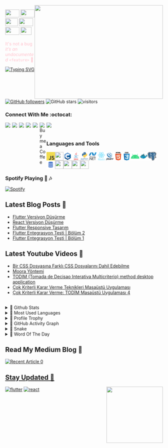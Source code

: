<img src="https://media4.giphy.com/media/F3LJZ4I0JxoZi/giphy.gif?cid=ecf05e477bfj4ukzo12k2lsmsgbx1l2h8hb98sxmizwfrgm7&rid=giphy.gif&ct=g" align="right" width="410" height="300">

<img src="https://media1.giphy.com/media/ZbftmEwht0nDkl6XFX/giphy.gif?cid=ecf05e47l19lzmqnuv3o320i63xy3da13bsxhp10w9z9wm8s&rid=giphy.gif&ct=s" width="45" height="25"> <img src="https://media2.giphy.com/media/3JTwfEEdDlpyh6M0o2/giphy.gif?cid=790b7611e9c9e8bc9ce40170c9368926692fdb648405ee7c&rid=giphy.gif&ct=s" width="45" height="25"> <img src="https://media0.giphy.com/media/2oO1ZKeNbqOfdZq3Xg/giphy.gif?cid=790b7611ba913d63c2062a9ed006330a9e0b3b82405ca556&rid=giphy.gif&ct=s" width="40" height="25"> <img src="https://media4.giphy.com/media/Jfcb1m7szdya4/giphy.gif?cid=790b7611ba301e9e5a458343e47a2e69f896f8a65b16c282&rid=giphy.gif&ct=s" width="45" height="25">
<img src="https://media3.giphy.com/media/TpNTATTp5c2Ri/giphy.gif?cid=790b7611a9ccd55e6b764aacf4c7a277dc6c1d020f1e187e&rid=giphy.gif&ct=s" width="45" height="25">
<img src="https://media0.giphy.com/media/5eFFhJ3yrAIndRQeFx/giphy.gif?cid=790b761159865a018304701e37e468edc07abbeca1073a30&rid=giphy.gif&ct=s" width="35" height="25"> 
<br>
<br>
<font color="pink">It's not a bug <em> it’s an undocumented </em> `<feature>` :crystal_ball: </font> 
  
  
[![Typing SVG](https://readme-typing-svg.herokuapp.com?font=Fira+Code&size=14&duration=3000&pause=100&width=435&height=25&lines=likes+racing+time+%F0%9F%92%99)](https://git.io/typing-svg)
  
  
[![GitHub followers](https://img.shields.io/github/followers/gulsenkeskin?style=social)](https://github.com/gulsenkeskin?tab=followers)
![GitHub stars](https://img.shields.io/github/stars/gulsenkeskin?style=social)
![visitors](https://img.shields.io/badge/dynamic/json?color=informational&label=Profile%20views&query=value&url=https%3A%2F%2Fapi.countapi.xyz%2Fhit%2Fgulsenkeskin.gulsenkeskin%2Freadme)
<br>

### Connect With Me :octocat:

[<img  width="22" src="https://unpkg.com/simple-icons@v4/icons/youtube.svg" align="left" />][youtube]
[<img  width="22" src="https://unpkg.com/simple-icons@v4/icons/linkedin.svg" align="left" />][linkedin]
[<img  width="22" src="https://unpkg.com/simple-icons@v4/icons/stackoverflow.svg" align="left" />][stackoverflow]
[<img  width="22" src="https://practicaldev-herokuapp-com.freetls.fastly.net/assets/devlogo-pwa-512.png" align="left" />][dev]
[<img  width="22" src="https://miro.medium.com/fit/c/56/56/1*sHhtYhaCe2Uc3IU0IgKwIQ.png" align="left" />][medium]
<a href="https://www.buymeacoffee.com/gulsen">
  <img align="left" alt="Buy me a Coffee" width="22px" src="https://cdn.jsdelivr.net/npm/simple-icons@3.0.1/icons/buymeacoffee.svg" />
</a>
[<img  width="27" src="https://www.iconpacks.net/icons/2/free-behance-icon-2161-thumb.png" align="left" />][behance]
<br>
<br>

### Languages and Tools	

<img align="left" src="https://raw.githubusercontent.com/github/explore/80688e429a7d4ef2fca1e82350fe8e3517d3494d/topics/javascript/javascript.png" width="27" height="27" />
<img align="left" src="https://dartpad.dev/dart-192.png" width="27" height="27"/>
<img align="left" src="https://raw.githubusercontent.com/github/explore/f3e22f0dca2be955676bc70d6214b95b13354ee8/topics/c/c.png" width="27" height="27" />
<img align="left" src="https://raw.githubusercontent.com/devicons/devicon/master/icons/java/java-original-wordmark.svg" width="27" height="27" />
<img align="left" src="https://raw.githubusercontent.com/devicons/devicon/master/icons/python/python-original-wordmark.svg" width="27" height="27" />
<img align="left" src="https://raw.githubusercontent.com/devicons/devicon/master/icons/dot-net/dot-net-original-wordmark.svg" width="27" height="27" />
<img align="left" src="https://raw.githubusercontent.com/devicons/devicon/master/icons/react/react-original-wordmark.svg" width="27" height="27" />
<img align="left" src="https://raw.githubusercontent.com/devicons/devicon/master/icons/jquery/jquery-original-wordmark.svg" width="27" height="27"/>
<img align="left" src="https://raw.githubusercontent.com/devicons/devicon/master/icons/html5/html5-original-wordmark.svg" width="27" height="27" />
<img align="left" src="https://raw.githubusercontent.com/devicons/devicon/master/icons/css3/css3-original-wordmark.svg" width="27" height="27" />
<img align="left" src="https://raw.githubusercontent.com/github/explore/80688e429a7d4ef2fca1e82350fe8e3517d3494d/topics/android/android.png" width="27" height="27"/>
<img align="left" src="https://raw.githubusercontent.com/devicons/devicon/master/icons/docker/docker-original.svg" width="27" height="27" />
<img align="left" src="https://raw.githubusercontent.com/github/explore/80688e429a7d4ef2fca1e82350fe8e3517d3494d/topics/postgresql/postgresql.png" width="27" height="27" />
<img align="left" src="https://raw.githubusercontent.com/github/explore/80688e429a7d4ef2fca1e82350fe8e3517d3494d/topics/sql/sql.png" width="27" height="27"/>
<img align="left" src="https://upload.wikimedia.org/wikipedia/commons/thumb/0/0a/Apache_kafka-icon.svg/1200px-Apache_kafka-icon.svg.png" width="27" height="27"/>
<img align="left" src="https://logowik.com/content/uploads/images/flutter5786.jpg" width="27" height="27"/>
<img align="left" src="https://camo.githubusercontent.com/4b95df4d6ca7a01afc25d27159804dc5a7d0df41d8131aaf50c9f84847dfda21/68747470733a2f2f73656c656e69756d2e6465762f696d616765732f73656c656e69756d5f6c6f676f5f7371756172655f677265656e2e706e67" width="27" height="27"/>
<img align="left" src="https://www.vectorlogo.zone/logos/apache/apache-icon.svg" width="27" height="27"/>

<br/>
<br/>
<br/>

### Spotify Playing :violin: :notes:
[![Spotify](https://novatorem-gulsenkeskin.vercel.app/api/spotify)](https://open.spotify.com/user/abqgvoauwe1v0hexl8f2psxjf)
<br/>
  

## Latest Blog Posts 🔮
  
<!-- BLOG-POST-LIST:START -->
- [Flutter Versiyon Düşürme](https://dev.to/gulsenkeskin/flutter-versiyon-dusurme-1512)
- [React Versiyon Düşürme](https://dev.to/gulsenkeskin/react-versiyon-dusurme-54j1)
- [Flutter Responsive Tasarım](https://dev.to/gulsenkeskin/flutter-responsive-tasarim-1mk0)
- [Flutter Entegrasyon Testi | Bölüm 2](https://dev.to/gulsenkeskin/flutter-entegrasyon-testi-bolum-2-3n56)
- [Flutter Entegrasyon Testi | Bölüm 1](https://dev.to/gulsenkeskin/flutter-entegrasyon-testi-47kh)
<!-- BLOG-POST-LIST:END -->


## Latest Youtube Videos 🔮

<!-- YOUTUBE:START -->
- [Bir CSS Dosyasına Farklı CSS Dosyalarını Dahil Edebilme](https://www.youtube.com/watch?v=Q_XeNXWfdOc)
- [Moora Yöntemi](https://www.youtube.com/watch?v=EDIuAQYkE1c)
- [TODIM &lpar;Tomada de Decisao Interativa Multicriterio&rpar; method desktop application](https://www.youtube.com/watch?v=bHQoHSQNxPs)
- [Çok Kriterli Karar Verme Teknikleri Masaüstü Uygulaması](https://www.youtube.com/watch?v=TBvpWqhEfVU)
- [Çok Kriterli Karar Verme: TODİM Masaüstü Uygulaması 4](https://www.youtube.com/watch?v=BXJWCzEPuWc)
<!-- YOUTUBE:END -->
<br>
<details>
<summary> 🔮 Github Stats </summary>


<img src="https://github-readme-stats.vercel.app/api?username=gulsenkeskin&show_icons=true"></img>
</details>

<details>
<summary> 🔮 Most Used Languages</summary>


<img src="https://github-readme-stats.vercel.app/api/top-langs/?username=gulsenkeskin&row=1&column=1&layout=compact" >
</details>
  
  
<details>
<summary> 🔮 Profile Trophy</summary>
  
[![trophy](https://github-profile-trophy.vercel.app/?username=gulsenkeskin&row=1&margin-w=5&theme=onedark&no-frame=true&no-bg=true)](https://github.com/ryo-ma/github-profile-trophy)
  
</details>

<details>
<summary> 🔮 GitHub Activity Graph</summary>
  
  
![Asmit's GitHub activity graph](https://activity-graph.herokuapp.com/graph?username=gulsenkeskin&hide_border=true)
 
</details>

<details>
<summary> 🔮 Snake</summary>


<a href=#><img src="https://raw.githubusercontent.com/gulsenkeskin/gulsenkeskin/dist/snake.svg"></a>
</details>
  

<details>
<summary> 🔮 Word Of The Day</summary>

  
![](https://quotes-github-readme.vercel.app/api?type=horizontal) 

</details>
  
## Read My Medium Blog 🔮

<a align="left" target="_blank" href="https://github-readme-medium-recent-article.vercel.app/medium/@gulsenkeskin2/0"><img src="https://github-readme-medium-recent-article.vercel.app/medium/@gulsenkeskin2/0" alt="Recent Article 0">

## Stay Updated 🔮


[![flutter](https://github-readme-twitter-gazf.vercel.app/api?id=FlutterDev&show_reply=false&show_retweet=false&show_border=false)]() 
[![react](https://github-readme-twitter-gazf.vercel.app/api?id=reactjs&show_reply=false&show_border=false)]() <img align='right' src='https://media.giphy.com/media/bcKmIWkUMCjVm/giphy.gif' width="180" height="180">  

  






                                                    

[youtube]: https://www.youtube.com/channel/UCPyso_RkkrkDjWAXx51smkg
[linkedin]: https://www.linkedin.com/in/g%C3%BClsen-keskin-8a5695123/
[stackoverflow]: https://stackoverflow.com/users/14745090/g%c3%bclsen-keskin
[dev]: https://dev.to/gulsenkeskin
[medium]: https://medium.com/@gulsenkeskin2
[behance]: https://www.behance.net/glsenkeskin/moodboards


